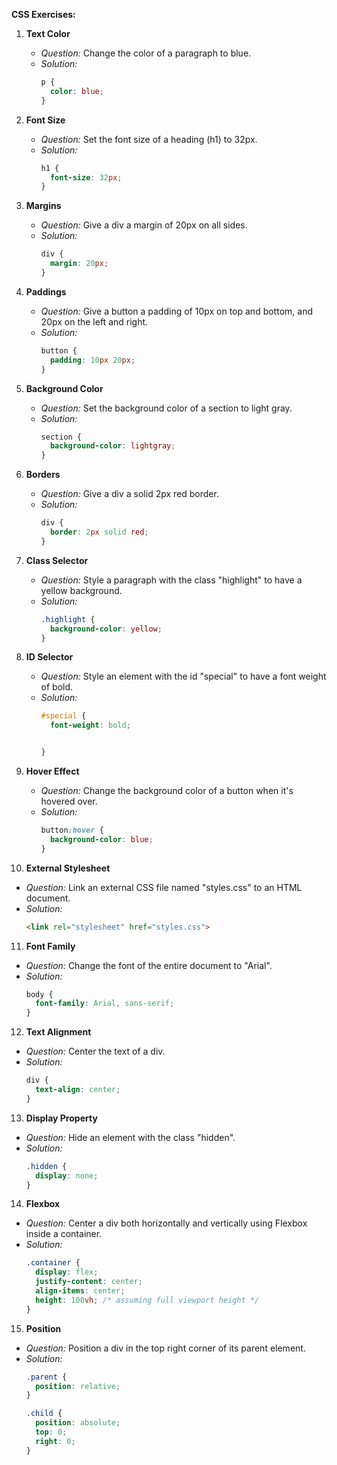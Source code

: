 **CSS Exercises:**

1. **Text Color**
   - *Question:* Change the color of a paragraph to blue.
   - *Solution:* 
     ```css
     p {
       color: blue;
     }
     ```

2. **Font Size**
   - *Question:* Set the font size of a heading (h1) to 32px.
   - *Solution:* 
     ```css
     h1 {
       font-size: 32px;
     }
     ```

3. **Margins**
   - *Question:* Give a div a margin of 20px on all sides.
   - *Solution:* 
     ```css
     div {
       margin: 20px;
     }
     ```

4. **Paddings**
   - *Question:* Give a button a padding of 10px on top and bottom, and 20px on the left and right.
   - *Solution:* 
     ```css
     button {
       padding: 10px 20px;
     }
     ```

5. **Background Color**
   - *Question:* Set the background color of a section to light gray.
   - *Solution:* 
     ```css
     section {
       background-color: lightgray;
     }
     ```

6. **Borders**
   - *Question:* Give a div a solid 2px red border.
   - *Solution:* 
     ```css
     div {
       border: 2px solid red;
     }
     ```

7. **Class Selector**
   - *Question:* Style a paragraph with the class "highlight" to have a yellow background.
   - *Solution:* 
     ```css
     .highlight {
       background-color: yellow;
     }
     ```

8. **ID Selector**
   - *Question:* Style an element with the id "special" to have a font weight of bold.
   - *Solution:* 
     ```css
     #special {
       font-weight: bold;


     }
     ```

9. **Hover Effect**
   - *Question:* Change the background color of a button when it's hovered over.
   - *Solution:* 
     ```css
     button:hover {
       background-color: blue;
     }
     ```

10. **External Stylesheet**
   - *Question:* Link an external CSS file named "styles.css" to an HTML document.
   - *Solution:* 
     ```html
     <link rel="stylesheet" href="styles.css">
     ```

11. **Font Family**
   - *Question:* Change the font of the entire document to "Arial".
   - *Solution:* 
     ```css
     body {
       font-family: Arial, sans-serif;
     }
     ```

12. **Text Alignment**
   - *Question:* Center the text of a div.
   - *Solution:* 
     ```css
     div {
       text-align: center;
     }
     ```

13. **Display Property**
   - *Question:* Hide an element with the class "hidden".
   - *Solution:* 
     ```css
     .hidden {
       display: none;
     }
     ```

14. **Flexbox**
   - *Question:* Center a div both horizontally and vertically using Flexbox inside a container.
   - *Solution:* 
     ```css
     .container {
       display: flex;
       justify-content: center;
       align-items: center;
       height: 100vh; /* assuming full viewport height */
     }
     ```

15. **Position**
   - *Question:* Position a div in the top right corner of its parent element.
   - *Solution:* 
     ```css
     .parent {
       position: relative;
     }

     .child {
       position: absolute;
       top: 0;
       right: 0;
     }
     ```

